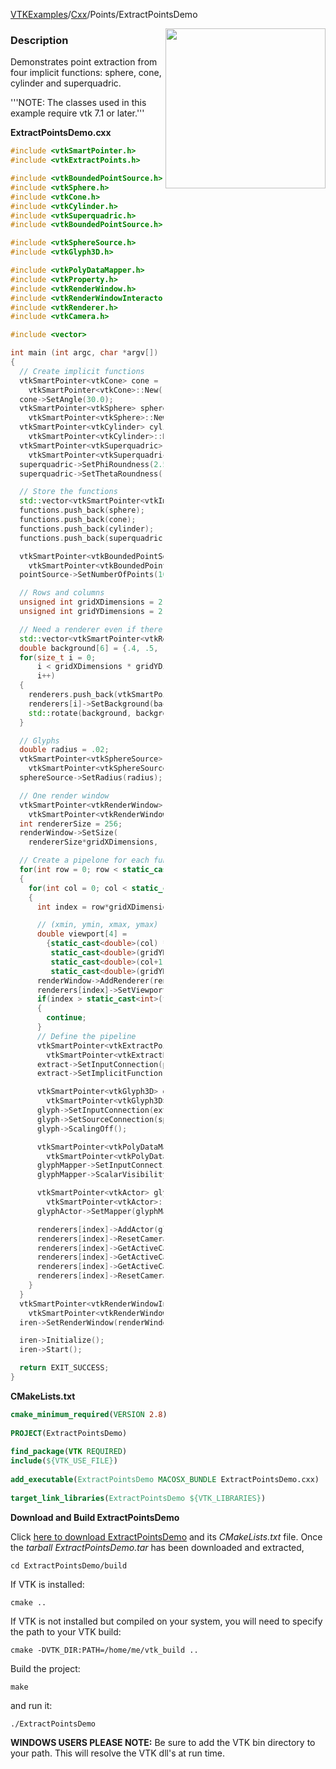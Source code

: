[VTKExamples](/index/)/[Cxx](/Cxx)/Points/ExtractPointsDemo

<img align="right" src="https://github.com/lorensen/VTKExamples/blob/gh-pages/Testing/Baseline/Points/TestExtractPointsDemo.png?raw=true" width="256" />

### Description
Demonstrates point extraction from four implicit functions: sphere, cone, cylinder and superquadric.

'''NOTE: The classes used in this example require vtk 7.1 or later.'''

**ExtractPointsDemo.cxx**
```c++
#include <vtkSmartPointer.h>
#include <vtkExtractPoints.h>

#include <vtkBoundedPointSource.h>
#include <vtkSphere.h>
#include <vtkCone.h>
#include <vtkCylinder.h>
#include <vtkSuperquadric.h>
#include <vtkBoundedPointSource.h>

#include <vtkSphereSource.h>
#include <vtkGlyph3D.h>

#include <vtkPolyDataMapper.h>
#include <vtkProperty.h>
#include <vtkRenderWindow.h>
#include <vtkRenderWindowInteractor.h>
#include <vtkRenderer.h>
#include <vtkCamera.h>

#include <vector>

int main (int argc, char *argv[])
{
  // Create implicit functions
  vtkSmartPointer<vtkCone> cone =
    vtkSmartPointer<vtkCone>::New();
  cone->SetAngle(30.0);
  vtkSmartPointer<vtkSphere> sphere =
    vtkSmartPointer<vtkSphere>::New();
  vtkSmartPointer<vtkCylinder> cylinder =
    vtkSmartPointer<vtkCylinder>::New();
  vtkSmartPointer<vtkSuperquadric> superquadric =
    vtkSmartPointer<vtkSuperquadric>::New();
  superquadric->SetPhiRoundness(2.5);
  superquadric->SetThetaRoundness(.5);

  // Store the functions
  std::vector<vtkSmartPointer<vtkImplicitFunction> > functions;
  functions.push_back(sphere);
  functions.push_back(cone);
  functions.push_back(cylinder);
  functions.push_back(superquadric);

  vtkSmartPointer<vtkBoundedPointSource> pointSource =
    vtkSmartPointer<vtkBoundedPointSource>::New();
  pointSource->SetNumberOfPoints(100000);

  // Rows and columns
  unsigned int gridXDimensions = 2;
  unsigned int gridYDimensions = 2;

  // Need a renderer even if there is no actor
  std::vector<vtkSmartPointer<vtkRenderer> > renderers;
  double background[6] = {.4, .5, .6, .6, .5, .4};
  for(size_t i = 0;
      i < gridXDimensions * gridYDimensions;
      i++)
  {
    renderers.push_back(vtkSmartPointer<vtkRenderer>::New());
    renderers[i]->SetBackground(background);
    std::rotate(background, background + 1, background + 6);
  }

  // Glyphs
  double radius = .02;
  vtkSmartPointer<vtkSphereSource> sphereSource =
    vtkSmartPointer<vtkSphereSource>::New();
  sphereSource->SetRadius(radius);

  // One render window
  vtkSmartPointer<vtkRenderWindow> renderWindow =
    vtkSmartPointer<vtkRenderWindow>::New();
  int rendererSize = 256;
  renderWindow->SetSize(
    rendererSize*gridXDimensions, rendererSize*gridYDimensions);

  // Create a pipelone for each function
  for(int row = 0; row < static_cast<int>(gridYDimensions); row++)
  {
    for(int col = 0; col < static_cast<int>(gridXDimensions); col++)
    {
      int index = row*gridXDimensions + col;

      // (xmin, ymin, xmax, ymax)
      double viewport[4] =
        {static_cast<double>(col) * rendererSize / (gridXDimensions * rendererSize),
         static_cast<double>(gridYDimensions - (row+1)) * rendererSize / (gridYDimensions * rendererSize),
         static_cast<double>(col+1)*rendererSize / (gridXDimensions * rendererSize),
         static_cast<double>(gridYDimensions - row) * rendererSize / (gridYDimensions * rendererSize)};
      renderWindow->AddRenderer(renderers[index]);
      renderers[index]->SetViewport(viewport);
      if(index > static_cast<int>(functions.size() - 1))
      {
        continue;
      }
      // Define the pipeline
      vtkSmartPointer<vtkExtractPoints> extract =
        vtkSmartPointer<vtkExtractPoints>::New();
      extract->SetInputConnection(pointSource->GetOutputPort());
      extract->SetImplicitFunction(functions[index]);

      vtkSmartPointer<vtkGlyph3D> glyph =
        vtkSmartPointer<vtkGlyph3D>::New();
      glyph->SetInputConnection(extract->GetOutputPort());
      glyph->SetSourceConnection(sphereSource->GetOutputPort());
      glyph->ScalingOff();

      vtkSmartPointer<vtkPolyDataMapper> glyphMapper =
        vtkSmartPointer<vtkPolyDataMapper>::New();
      glyphMapper->SetInputConnection(glyph->GetOutputPort());
      glyphMapper->ScalarVisibilityOff();

      vtkSmartPointer<vtkActor> glyphActor =
        vtkSmartPointer<vtkActor>::New();
      glyphActor->SetMapper(glyphMapper);

      renderers[index]->AddActor(glyphActor);
      renderers[index]->ResetCamera();
      renderers[index]->GetActiveCamera()->Azimuth(30);
      renderers[index]->GetActiveCamera()->Elevation(-30);
      renderers[index]->GetActiveCamera()->Dolly(1.1);
      renderers[index]->ResetCameraClippingRange();
    }
  }
  vtkSmartPointer<vtkRenderWindowInteractor> iren =
    vtkSmartPointer<vtkRenderWindowInteractor>::New();
  iren->SetRenderWindow(renderWindow);

  iren->Initialize();
  iren->Start();

  return EXIT_SUCCESS;
}
```
**CMakeLists.txt**
```cmake
cmake_minimum_required(VERSION 2.8)
 
PROJECT(ExtractPointsDemo)
 
find_package(VTK REQUIRED)
include(${VTK_USE_FILE})
 
add_executable(ExtractPointsDemo MACOSX_BUNDLE ExtractPointsDemo.cxx)
 
target_link_libraries(ExtractPointsDemo ${VTK_LIBRARIES})
```

**Download and Build ExtractPointsDemo**

Click [here to download ExtractPointsDemo](https://github.com/lorensen/VTKWikiExamplesTarballs/raw/master/ExtractPointsDemo.tar) and its *CMakeLists.txt* file.
Once the *tarball ExtractPointsDemo.tar* has been downloaded and extracted,
```
cd ExtractPointsDemo/build 
```
If VTK is installed:
```
cmake ..
```
If VTK is not installed but compiled on your system, you will need to specify the path to your VTK build:
```
cmake -DVTK_DIR:PATH=/home/me/vtk_build ..
```
Build the project:
```
make
```
and run it:
```
./ExtractPointsDemo
```
**WINDOWS USERS PLEASE NOTE:** Be sure to add the VTK bin directory to your path. This will resolve the VTK dll's at run time.

